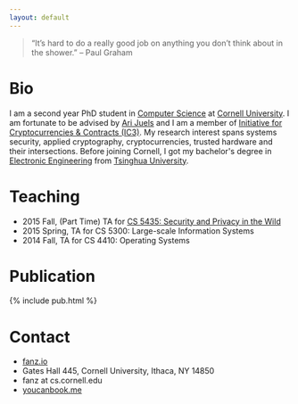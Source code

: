 ```yaml
---
layout: default
---
```



> “It’s hard to do a really good job on anything you don’t think about in the shower.”
– Paul Graham

# Bio

I am a second year PhD student in [Computer Science][cs]
at [Cornell University][cu]. I am fortunate to be advised by
[Ari Juels][aj] and I am a member of
[Initiative for Cryptocurrencies & Contracts (IC3)][ic3].
My research interest spans systems security, applied cryptography,
cryptocurrencies, trusted hardware and their intersections.
Before joining Cornell, I got my bachelor's degree
in [Electronic Engineering][thuee]
from [Tsinghua University][thu].


# Teaching

- 2015 Fall, (Part Time) TA for [CS 5435: Security and Privacy in the Wild](http://www.arijuels.com/teaching/cs-5435-fall-2015/)
- 2015 Spring, TA for CS 5300: Large-scale Information Systems
- 2014 Fall, TA for CS 4410: Operating Systems


# Publication

{% include pub.html %}


# Contact

<ul>
  <li><i class="home icon"></i><a href='http://www.fanz.io'>fanz.io</a></li>
  <li><i class="mail icon"></i>Gates Hall 445, Cornell University, Ithaca, NY 14850</li>
  <li><i class="at icon"></i>fanz at cs.cornell.edu</li>
  <li><i class="calendar icon"></i><a href="https://fanz.youcanbook.me">youcanbook.me</a></li>
</ul>


[cs]:http://www.cs.cornell.edu/
[cu]:http://www.cornell.edu/
[aj]:http://arijuels.com/
[ic3]:http://initic3.org/
[thuee]:http://www.tsinghua.edu.cn/publish/eeen/
[thu]:http://www.tsinghua.edu.cn/publish/newthuen/index.html
